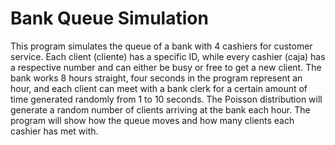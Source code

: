 # Bank Queue Simulation
This program simulates the queue of a bank with 4 cashiers for customer service. 
Each client (cliente) has a specific ID, while every cashier (caja) has a respective number and can either be busy or free to get a new client. 
The bank works 8 hours straight, four seconds in the program represent an hour, and each client can meet with a bank clerk for a certain amount of time generated randomly from 1 to 10 seconds.
The Poisson distribution will generate a random number of clients arriving at the bank each hour. The program will show how the queue moves and how many clients each cashier has met with.
